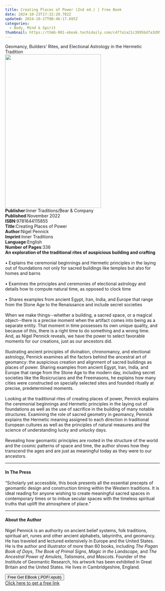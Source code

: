 ```yaml
---
title: Creating Places of Power (2nd ed.) | Free Book
date: 2024-10-23T17:32:20.782Z
updated: 2024-10-27T00:46:17.695Z
categories:
  - Body, Mind & Spirit
thumbnail: https://thmb-001-ebook.techidaily.com/c477a1a21c3895bd7a3d9508f44bd43f730b363078d5c81c01acddb5a71404f0.jpg
---
```

<main id="book-container">
  <div class="flex flex-col">
    <div class="book-brief flex-1 py-6 px-4 sm:p-6 md:py-10 md:px-8">
      <!-- brief-->
      <div class="book-brief-main">
        Geomancy, Builders' Rites, and Electional Astrology in the Hermetic
        Tradition
      </div>
    </div>
    <div
      class="book-meta-info flex-1 grid gap-4 col-start-1 col-end-3 row-start-1 sm:mb-6 sm:grid-cols-4 lg:gap-6 lg:col-start-2 lg:row-end-6 lg:row-span-6 lg:mb-0"
    >
      <div
        class="book-meta-info-left place-content-center mt-4 p-4 text-sm leading-6 col-start-2 col-span-2 dark:text-slate-400"
      >
        <img
          class="w-full h-500 object-cover rounded-lg sm:h-255 sm:col-span-2 lg:col-span-full"
          src="https://img-001-ebook.techidaily.com/e39c62a058d642b60031048dee9a953726e94e1df1c2e61043b081a60bcd2dda.jpg"
          alt=""
          width="312"
          height="500"
        />
      </div>
      <div
        class="book-meta-info-right mt-2 col-start-1 row-start-2 col-span-3 self-center"
      >
        <!-- meta data  -->
        <div class="flex flex-col px-4 md:px-8">
          <div class="flex-1">
            <strong>Publisher</strong>:<span class="px-2"
              >Inner Traditions/Bear &amp; Company</span
            >
          </div>
          <div class="flex-1">
            <strong>Published</strong>:<span class="px-2">November 2022</span>
          </div>
          <div class="flex-1">
            <strong>ISBN</strong>:<span class="px-2">9781644115855</span>
          </div>
          <div class="flex-1">
            <strong>Title</strong>:<span class="px-2"
              >Creating Places of Power</span
            >
          </div>
          <div class="flex-1">
            <strong>Author</strong>:<span class="px-2">Nigel Pennick</span>
          </div>
          <div class="flex-1">
            <strong>Imprint</strong>:<span class="px-2">Inner Traditions</span>
          </div>
          <div class="flex-1">
            <strong>Language</strong>:<span class="px-2">English</span>
          </div>
          <div class="flex-1">
            <strong>Number of Pages</strong>:<span class="px-2">336</span>
          </div>
        </div>
      </div>
    </div>
    <div class="book-description flex-1 py-6 px-4 sm:p-6 md:py-10 md:px-8">
      <div class="book-description-main">
        <div accordion-content="" id="description">
          <b
            >An exploration of the traditional rites of auspicious building and
            crafting</b
          ><br /><br />• Explains the ceremonial beginnings and Hermetic
          principles in the laying out of foundations not only for sacred
          buildings like temples but also for homes and barns<br /><br />•
          Examines the principles and ceremonies of electional astrology and
          details how to compute natural time, as opposed to clock time<br /><br />•
          Shares examples from ancient Egypt, Iran, India, and Europe that range
          from the Stone Age to the Renaissance and include secret societies<br /><br />When
          we make things--whether a building, a sacred space, or a magical
          object--there is a precise moment when the artifact comes into being
          as a separate entity. That moment in time possesses its own unique
          quality, and because of this, there is a right time to do something
          and a wrong time. And, as Nigel Pennick reveals, we have the power to
          select favorable moments for our creations, just as our ancestors did.
          <br /><br />Illustrating ancient principles of divination,
          chronomancy, and electional astrology, Pennick examines all the
          factors behind the ancestral art of geomancy: the auspicious creation
          and alignment of sacred buildings as places of power. Sharing examples
          from ancient Egypt, Iran, India, and Europe that range from the Stone
          Age to the modern day, including secret societies like the
          Rosicrucians and the Freemasons, he explains how many cities were
          constructed on specially selected sites and founded ritually at
          precise, predetermined moments. <br /><br />Looking at the traditional
          rites of creating places of power, Pennick explains the ceremonial
          beginnings and Hermetic principles in the laying out of foundations as
          well as the use of sacrifice in the building of many notable
          structures. Examining the role of sacred geometry in geomancy, Pennick
          explains the Hermetic meaning assigned to each direction in
          traditional European cultures as well as the principles of natural
          measures and the science of understanding lucky and unlucky days.
          <br /><br />Revealing how geomantic principles are rooted in the
          structure of the world and the cosmic patterns of space and time, the
          author shows how they transcend the ages and are just as meaningful
          today as they were to our ancestors.
        </div>
        <div class="accordion-fader"></div>
      </div>
    </div>
    <div class="book-excerpts flex-1 py-6 px-4 sm:p-6 md:py-10 md:px-8">
      <!-- excerpts-->
      <div class="book-excerpts-main">
        <hr />
        <h4 class="placeholder placeholder-heading">
          <span>In The Press</span>
        </h4>
        <p>
          “Scholarly yet accessible, this book presents all the essential
          precepts of geomantic design and construction timing within the
          Western traditions. It is ideal reading for anyone wishing to create
          meaningful sacred spaces in contemporary times or to imbue secular
          spaces with the timeless spiritual truths that uplift the atmosphere
          of place.”
        </p>
      </div>
    </div>
    <div class="book-about-author flex-1 py-6 px-4 sm:p-6 md:py-10 md:px-8">
      <!-- about author-->
      <div class="book-main-author-main">
        <hr />
        <h4 class="placeholder placeholder-heading">
          <span>About the Author</span>
        </h4>
        <p>
          Nigel Pennick is an authority on ancient belief systems, folk
          traditions, spiritual art, runes and other ancient alphabets,
          labyrinths, and geomancy. He has traveled and lectured extensively in
          Europe and the United States. He is the author and illustrator of more
          than 60 books, including <i>The Pagan Book of Days</i>,
          <i>The Book of Primal Signs</i>, <i>Magic in the Landscape,</i> and
          <i>The Ancestral Power of Amulets</i>, <i>Talismans</i>,<i>
            and Mascots.</i
          >
          Founder of the Institute of Geomantic Research, his artwork has been
          exhibited in Great Britain and the United States. He lives in
          Cambridgeshire, England.
        </p>
      </div>
    </div>
    <div class="book-free-get flex-1 py-6 px-4 sm:p-6 md:py-10 md:px-8">
      <button
        id="btn-free-get"
        class="bg-blue-500 hover:bg-blue-700 text-white font-bold py-2 px-4 rounded"
      >
        Free Get EBook (.PDF/.epub)
      </button>
      <div id="countdown-display" class="px-2 text-lg mt-2"></div>
      <a
        id="free-link"
        class="hidden bg-blue-500 hover:bg-blue-700 text-white font-bold py-2 px-4 rounded"
        href="https://www.ebooks.com/en-us/book/210500818/creating-places-of-power/nigel-pennick/"
        target="_blank"
        >Click here to get a free link</a
      >
    </div>
    <script>
      let countdownTime = 0;
      let countdownInterval = null;
      document
        .getElementById('btn-free-get')
        .addEventListener('click', startCountdown);
      function startCountdown() {
        countdownTime = new Date().getTime() + 60000 * 3;
        countdownInterval = setInterval(updateCountdown, 1000);
        document.getElementById('btn-free-get').disabled = true;
        document
          .getElementById('btn-free-get')
          .classList.add('bg-gray-500', 'cursor-not-allowed');
      }
      function updateCountdown() {
        let currentTime = new Date().getTime();
        let timeLeft = countdownTime - currentTime;
        let secondsLeft = Math.floor(timeLeft / 1000);
        document.getElementById('countdown-display').innerHTML =
          `Remaining time: ${secondsLeft} seconds.`;
        if (secondsLeft <= 0) {
          clearInterval(countdownInterval);
          document.getElementById('btn-free-get').classList.add('hidden');
          document.getElementById('free-link').classList.remove('hidden');
          document.getElementById('countdown-display').innerHTML = '';
        }
      }
    </script>
  </div>
</main>

<ins class="adsbygoogle"
      style="display:block"
      data-ad-client="ca-pub-7571918770474297"
      data-ad-slot="8358498916"
      data-ad-format="auto"
      data-full-width-responsive="true"></ins>
    